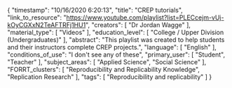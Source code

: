 {
    "timestamp": "10/16/2020 6:20:13",
    "title": "CREP tutorials",
    "link_to_resource": "https://www.youtube.com/playlist?list=PLECcejm-vUj-kOyCGXxN2TeAFTRFj1HU1",
    "creators": [
        "Dr Jordan Wagge"
    ],
    "material_type": [
        "Videos"
    ],
    "education_level": [
        "College / Upper Division (Undergraduates)"
    ],
    "abstract": "This playlist was created to help students and their instructors complete CREP projects.",
    "language": [
        "English"
    ],
    "conditions_of_use": "I don't see any of these",
    "primary_user": [
        "Student",
        "Teacher"
    ],
    "subject_areas": [
        "Applied Science",
        "Social Science"
    ],
    "FORRT_clusters": [
        "Reproducibility and Replicability Knowledge",
        "Replication Research"
    ],
    "tags": [
        "Reproducibility and replicability"
    ]
}